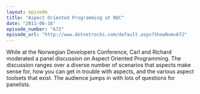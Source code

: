```yaml
---
layout: episode
title: "Aspect Oriented Programming at NDC"
date: "2011-06-16"
episode_number: "672"
episode_url: "http://www.dotnetrocks.com/default.aspx?ShowNum=672"
---
```


While at the Norwegian Developers Conference, Carl and Richard moderated a panel discussion on Aspect Oriented Programming. The discussion ranges over a diverse number of scenarios that aspects make sense for, how you can get in trouble with aspects, and the various aspect toolsets that exist. The audience jumps in with lots of questions for panelists. 
